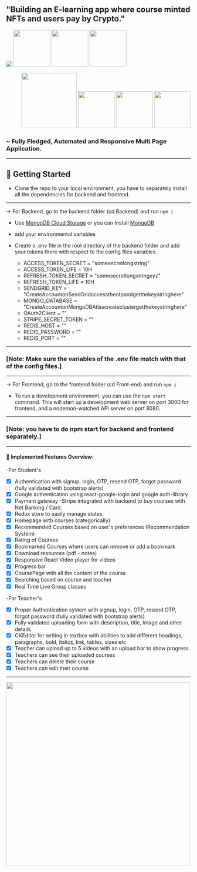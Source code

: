 ## "Building an E-learning app where course minted NFTs and users pay by Crypto."

<p align="left">
  <img src="https://img.shields.io/badge/JavaScript-F7DF1E?style=for-the-badge&logo=javascript&logoColor=black" />
  <img src="https://img.shields.io/badge/React-20232A?style=for-the-badge&logo=react&logoColor=61DAFB" width="100" /> 
  <img src="https://img.shields.io/badge/Node.js-43853D?style=for-the-badge&logo=node.js&logoColor=white" width="100" />
  <img src="https://img.shields.io/badge/MongoDB-4EA94B?style=for-the-badge&logo=mongodb&logoColor=white" width="100" />
</p>

<p align="right">
  <img src="https://img.shields.io/badge/Express.js-000000?style=for-the-badge&logo=express&logoColor=white" width="150" />
  <img src="https://img.shields.io/badge/Redux-593D88?style=for-the-badge&logo=redux&logoColor=white" width="100" />
  <img src="https://img.shields.io/badge/Docker-2CA5E0?style=for-the-badge&logo=docker&logoColor=white" width="100" />
  <img src="https://img.shields.io/badge/redis-%23DD0031.svg?&style=for-the-badge&logo=redis&logoColor=white" width="100" />
</p>

### ~ Fully Fledged, Automated and Responsive Multi Page Application.
----

## 📌 Getting Started

- Clone the repo to your local environment, you have to separately install all the dependencies for backend and frontend. 

---

-> For Backend, go to the backend folder (cd Backend) and run 
``` npm i ```

  - Use [MongoDB Cloud Storage](https://www.mongodb.com/) or you can Install [MongoDB](https://docs.mongodb.com/manual/tutorial/install-mongodb-on-windows/)
  - add your environmental variables
  - Create a .env file in the root directory of the backend folder and add your tokens there with respect to the config files variables.
 
    - ACCESS_TOKEN_SECRET = "somesecretlongstring"
    - ACCESS_TOKEN_LIFE = 10H
    - REFRESH_TOKEN_SECRET = "somesecretlongstringxyz"
    - REFRESH_TOKEN_LIFE = 10H
    - SENDGRID_KEY = "CreateAccountonSendGridaccesstheotpandgetthekeystringhere"
    - MONGO_DATABASE = "CreateAccountonMongoDBAtlascreateclustergetthekeystringhere"
    - OAuth2Client = ""
    - STRIPE_SECRET_TOKEN = ""
    - REDIS_HOST = ""
    - REDIS_PASSWORD = "" 
    - REDIS_PORT = ""
---

### [Note: Make sure the variables of the .env file match with that of the config files.]
  
---
 
-> For Frontend, go to the frontend folder (cd Front-end) and run
``` npm i ```

- To run a development environment, you can use the `npm start` command. This will start up a development web server on port 3000 for frontend, and a nodemon-watched API server on port 8080.

---

### [Note: you have to do npm start for backend and frontend separately.]

---

#### 📌 Implemented Features Overview:

-For Student's
- [x] Authentication with signup, login, OTP, resend OTP, forgot password (fully validated with bootstrap alerts)
- [x] Google authentication using react-google-login and google auth-library
- [x] Payment gateway -Stripe integrated with backend to buy courses with Net Banking / Card.
- [x] Redux store to easily manage states
- [x] Homepage with courses (categorically)
- [x] Recommended Courses based on user's preferences (Recommendation System)
- [x] Rating of Courses 
- [x] Bookmarked Courses where users can remove or add a bookmark
- [x] Download resources (pdf - notes)
- [x] Responsive React Video player for videos
- [x] Progress bar
- [x] CoursePage with all the content of the course
- [x] Searching based on course and teacher
- [x] Real Time Live Group classes

-For Teacher's
- [x] Proper Authentication system with signup, login, OTP, resend OTP, forgot password (fully validated with bootstrap alerts)
- [x] Fully validated uploading form with description, title, Image and other details
- [x] CKEditor for writing in textbox with abilities to add different headings, paragraphs, bold, italics, link, tables, sizes etc
- [x] Teacher can upload up to 5 videos with an upload bar to show progress
- [x] Teachers can see their uploaded courses
- [x] Teachers can delete their course
- [x] Teachers can edit their course
---

<img src="https://media.giphy.com/media/42D5ycv3au9s8MQtrU/giphy.gif" width="500" />
